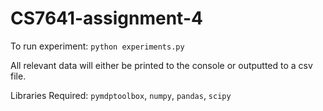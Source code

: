 # CS7641-assignment-4

To run experiment: `python experiments.py`

All relevant data will either be printed to the console or outputted to a csv file.

Libraries Required: `pymdptoolbox`, `numpy`, `pandas`, `scipy`

